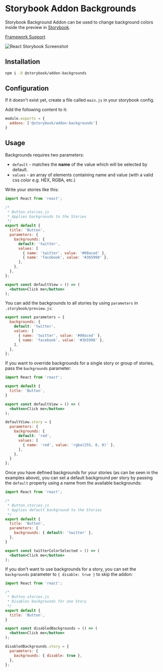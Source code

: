 # Storybook Addon Backgrounds

Storybook Background Addon can be used to change background colors inside the preview in [Storybook](https://storybook.js.org).

[Framework Support](https://github.com/storybookjs/storybook/blob/master/ADDONS_SUPPORT.md)

![React Storybook Screenshot](https://raw.githubusercontent.com/storybookjs/storybook/master/docs/static/img/addon-backgrounds.gif)

## Installation

```sh
npm i -D @storybook/addon-backgrounds
```

## Configuration

If it doesn't exist yet, create a file called `main.js` in your storybook config.

Add the following content to it:

```js
module.exports = {
  addons: ['@storybook/addon-backgrounds']
}
```

## Usage

Backgrounds requires two parameters: 
* `default` - matches the **name** of the value which will be selected by default.
* `values`  - an array of elements containing name and value (with a valid css color e.g. HEX, RGBA, etc.)

Write your stories like this:

```jsx
import React from 'react';

/*
 * Button.stories.js
 * Applies backgrounds to the Stories 
 */
export default {
  title: 'Button',
  parameters: {
    backgrounds: {
      default: 'twitter',
      values: [
        { name: 'twitter', value: '#00aced' },
        { name: 'facebook', value: '#3b5998' },
      ],
    },
  },
};

export const defaultView = () => (
  <button>Click me</button>
);
```

You can add the backgrounds to all stories by using `parameters` in `.storybook/preview.js`:

```js
export const parameters = {
  backgrounds: {
    default: 'twitter',
    values: [
      { name: 'twitter', value: '#00aced' },
      { name: 'facebook', value: '#3b5998' },
    ],
  },
};
```

If you want to override backgrounds for a single story or group of stories, pass the `backgrounds` parameter:

```jsx
import React from 'react';

export default {
  title: 'Button',
}

export const defaultView = () => (
  <button>Click me</button>
);

defaultView.story = {
  parameters: {
    backgrounds: {
      default: 'red',
      values: [
        { name: 'red', value: 'rgba(255, 0, 0)' },
      ],
    },
  }
};
```

Once you have defined backgrounds for your stories (as can be seen in the examples above), you can set a default background per story by passing the `default` property using a name from the available backgrounds:
```jsx
import React from 'react';

/*
 * Button.stories.js
 * Applies default background to the Stories 
 */
export default {
  title: 'Button',
  parameters: {
    backgrounds: { default: 'twitter' },
  },
}

export const twitterColorSelected = () => (
  <button>Click me</button>
);
```

If you don't want to use backgrounds for a story, you can set the `backgrounds` parameter to `{ disable: true }` to skip the addon:

```jsx
import React from 'react';

/*
 * Button.stories.js
 * Disables backgrounds for one Story 
 */
export default {
  title: 'Button',
}

export const disabledBackgrounds = () => (
  <button>Click me</button>
);

disabledBackgrounds.story = {
  parameters: {
    backgrounds: { disable: true },
  },
};
```
